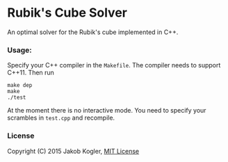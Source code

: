# Rubik's Cube Solver

An optimal solver for the Rubik's cube implemented in C++. 

### Usage:

Specify your C++ compiler in the `Makefile`. The compiler needs to support C++11. 
Then run 

    make dep
    make
    ./test

At the moment there is no interactive mode. You need to specify your scrambles in `test.cpp` and recompile.

### License

Copyright (C) 2015 Jakob Kogler, [MIT License](https://github.com/jakobkogler/Rubiks-Cube-Solver/blob/master/LICENCE.txt)
